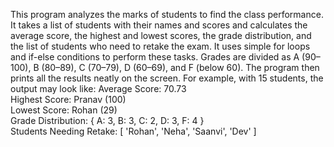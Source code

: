 This program analyzes the marks of students to find the class performance.
It takes a list of students with their names and scores and calculates the average score, the highest and lowest scores, the grade distribution, and the list of students who need to retake the exam. 
It uses simple for loops and if-else conditions to perform these tasks. 
Grades are divided as A (90–100), B (80–89), C (70–79), D (60–69), and F (below 60). 
The program then prints all the results neatly on the screen. 
For example, with 15 students, the output may look like:
Average Score: 70.73  
Highest Score: Pranav (100)  
Lowest Score: Rohan (29)  
Grade Distribution: { A: 3, B: 3, C: 2, D: 3, F: 4 }  
Students Needing Retake: [ 'Rohan', 'Neha', 'Saanvi', 'Dev' ]
